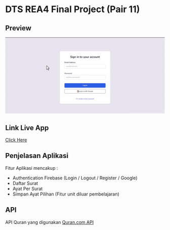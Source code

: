 # DTS REA4 Final Project (Pair 11)

## Preview

![](preview.gif)

## Link Live App

[Click Here](https://dts4a-11-final.netlify.app/)

## Penjelasan Aplikasi

Fitur Aplikasi mencakup :
- Authentication Firebase (Login / Logout / Register / Google)
- Daftar Surat
- Ayat Per Surat
- Simpan Ayat Pilihan (Fitur unit diluar pembelajaran)

## API 
API Quran yang digunakan [Quran.com API](https://api.quran.com/api/v3)
